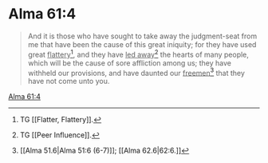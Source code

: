 # Alma 61:4

> And it is those who have sought to take away the judgment-seat from me that have been the cause of this great iniquity; for they have used great <u>flattery</u>[^a], and they have <u>led away</u>[^b] the hearts of many people, which will be the cause of sore affliction among us; they have withheld our provisions, and have daunted our <u>freemen</u>[^c] that they have not come unto you.

[Alma 61:4](https://www.churchofjesuschrist.org/study/scriptures/bofm/alma/61?lang=eng&id=p4#p4)


[^a]: TG [[Flatter, Flattery]].
[^b]: TG [[Peer Influence]].
[^c]: [[Alma 51.6|Alma 51:6 (6-7)]]; [[Alma 62.6|62:6.]]
